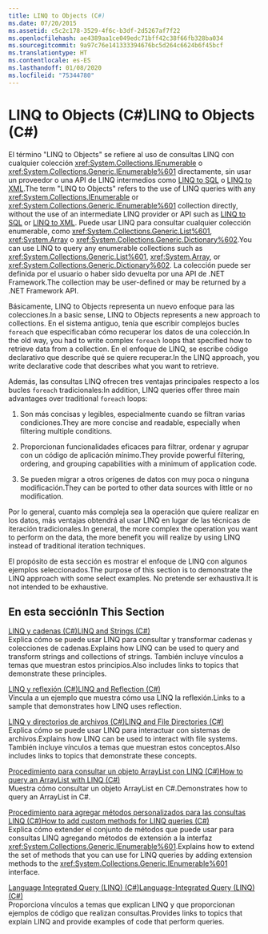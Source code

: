 ```yaml
---
title: LINQ to Objects (C#)
ms.date: 07/20/2015
ms.assetid: c5c2c178-3529-4f6c-b3df-2d5267af7f22
ms.openlocfilehash: ae4389aa1ce049edc71bff42c38f66fb328ba034
ms.sourcegitcommit: 9a97c76e141333394676bc5d264c6624b6f45bcf
ms.translationtype: HT
ms.contentlocale: es-ES
ms.lasthandoff: 01/08/2020
ms.locfileid: "75344780"
---
```

# <a name="linq-to-objects-c"></a><span data-ttu-id="dfc75-102">LINQ to Objects (C#)</span><span class="sxs-lookup"><span data-stu-id="dfc75-102">LINQ to Objects (C#)</span></span>
<span data-ttu-id="dfc75-103">El término "LINQ to Objects" se refiere al uso de consultas LINQ con cualquier colección <xref:System.Collections.IEnumerable> o <xref:System.Collections.Generic.IEnumerable%601> directamente, sin usar un proveedor o una API de LINQ intermedios como [LINQ to SQL](../../../../framework/data/adonet/sql/linq/index.md) o [LINQ to XML](./linq-to-xml-overview.md).</span><span class="sxs-lookup"><span data-stu-id="dfc75-103">The term "LINQ to Objects" refers to the use of LINQ queries with any <xref:System.Collections.IEnumerable> or <xref:System.Collections.Generic.IEnumerable%601> collection directly, without the use of an intermediate LINQ provider or API such as [LINQ to SQL](../../../../framework/data/adonet/sql/linq/index.md) or [LINQ to XML](./linq-to-xml-overview.md).</span></span> <span data-ttu-id="dfc75-104">Puede usar LINQ para consultar cualquier colección enumerable, como <xref:System.Collections.Generic.List%601>, <xref:System.Array> o <xref:System.Collections.Generic.Dictionary%602>.</span><span class="sxs-lookup"><span data-stu-id="dfc75-104">You can use LINQ to query any enumerable collections such as <xref:System.Collections.Generic.List%601>, <xref:System.Array>, or <xref:System.Collections.Generic.Dictionary%602>.</span></span> <span data-ttu-id="dfc75-105">La colección puede ser definida por el usuario o haber sido devuelta por una API de .NET Framework.</span><span class="sxs-lookup"><span data-stu-id="dfc75-105">The collection may be user-defined or may be returned by a .NET Framework API.</span></span>  
  
 <span data-ttu-id="dfc75-106">Básicamente, LINQ to Objects representa un nuevo enfoque para las colecciones.</span><span class="sxs-lookup"><span data-stu-id="dfc75-106">In a basic sense, LINQ to Objects represents a new approach to collections.</span></span> <span data-ttu-id="dfc75-107">En el sistema antiguo, tenía que escribir complejos bucles `foreach` que especificaban cómo recuperar los datos de una colección.</span><span class="sxs-lookup"><span data-stu-id="dfc75-107">In the old way, you had to write complex `foreach` loops that specified how to retrieve data from a collection.</span></span> <span data-ttu-id="dfc75-108">En el enfoque de LINQ, se escribe código declarativo que describe qué se quiere recuperar.</span><span class="sxs-lookup"><span data-stu-id="dfc75-108">In the LINQ approach, you write declarative code that describes what you want to retrieve.</span></span>  
  
 <span data-ttu-id="dfc75-109">Además, las consultas LINQ ofrecen tres ventajas principales respecto a los bucles `foreach` tradicionales:</span><span class="sxs-lookup"><span data-stu-id="dfc75-109">In addition, LINQ queries offer three main advantages over traditional `foreach` loops:</span></span>  
  
1. <span data-ttu-id="dfc75-110">Son más concisas y legibles, especialmente cuando se filtran varias condiciones.</span><span class="sxs-lookup"><span data-stu-id="dfc75-110">They are more concise and readable, especially when filtering multiple conditions.</span></span>  
  
2. <span data-ttu-id="dfc75-111">Proporcionan funcionalidades eficaces para filtrar, ordenar y agrupar con un código de aplicación mínimo.</span><span class="sxs-lookup"><span data-stu-id="dfc75-111">They provide powerful filtering, ordering, and grouping capabilities with a minimum of application code.</span></span>  
  
3. <span data-ttu-id="dfc75-112">Se pueden migrar a otros orígenes de datos con muy poca o ninguna modificación.</span><span class="sxs-lookup"><span data-stu-id="dfc75-112">They can be ported to other data sources with little or no modification.</span></span>  
  
 <span data-ttu-id="dfc75-113">Por lo general, cuanto más compleja sea la operación que quiere realizar en los datos, más ventajas obtendrá al usar LINQ en lugar de las técnicas de iteración tradicionales.</span><span class="sxs-lookup"><span data-stu-id="dfc75-113">In general, the more complex the operation you want to perform on the data, the more benefit you will realize by using LINQ instead of traditional iteration techniques.</span></span>  
  
 <span data-ttu-id="dfc75-114">El propósito de esta sección es mostrar el enfoque de LINQ con algunos ejemplos seleccionados.</span><span class="sxs-lookup"><span data-stu-id="dfc75-114">The purpose of this section is to demonstrate the LINQ approach with some select examples.</span></span> <span data-ttu-id="dfc75-115">No pretende ser exhaustiva.</span><span class="sxs-lookup"><span data-stu-id="dfc75-115">It is not intended to be exhaustive.</span></span>  
  
## <a name="in-this-section"></a><span data-ttu-id="dfc75-116">En esta sección</span><span class="sxs-lookup"><span data-stu-id="dfc75-116">In This Section</span></span>  
 [<span data-ttu-id="dfc75-117">LINQ y cadenas (C#)</span><span class="sxs-lookup"><span data-stu-id="dfc75-117">LINQ and Strings (C#)</span></span>](./linq-and-strings.md)  
 <span data-ttu-id="dfc75-118">Explica cómo se puede usar LINQ para consultar y transformar cadenas y colecciones de cadenas.</span><span class="sxs-lookup"><span data-stu-id="dfc75-118">Explains how LINQ can be used to query and transform strings and collections of strings.</span></span> <span data-ttu-id="dfc75-119">También incluye vínculos a temas que muestran estos principios.</span><span class="sxs-lookup"><span data-stu-id="dfc75-119">Also includes links to topics that demonstrate these principles.</span></span>  
  
 [<span data-ttu-id="dfc75-120">LINQ y reflexión (C#)</span><span class="sxs-lookup"><span data-stu-id="dfc75-120">LINQ and Reflection (C#)</span></span>](how-to-query-an-assembly-s-metadata-with-reflection-linq.md)  
 <span data-ttu-id="dfc75-121">Vincula a un ejemplo que muestra cómo usa LINQ la reflexión.</span><span class="sxs-lookup"><span data-stu-id="dfc75-121">Links to a sample that demonstrates how LINQ uses reflection.</span></span>  
  
 [<span data-ttu-id="dfc75-122">LINQ y directorios de archivos (C#)</span><span class="sxs-lookup"><span data-stu-id="dfc75-122">LINQ and File Directories (C#)</span></span>](./linq-and-file-directories.md)  
 <span data-ttu-id="dfc75-123">Explica cómo se puede usar LINQ para interactuar con sistemas de archivos.</span><span class="sxs-lookup"><span data-stu-id="dfc75-123">Explains how LINQ can be used to interact with file systems.</span></span> <span data-ttu-id="dfc75-124">También incluye vínculos a temas que muestran estos conceptos.</span><span class="sxs-lookup"><span data-stu-id="dfc75-124">Also includes links to topics that demonstrate these concepts.</span></span>  
  
 [<span data-ttu-id="dfc75-125">Procedimiento para consultar un objeto ArrayList con LINQ (C#)</span><span class="sxs-lookup"><span data-stu-id="dfc75-125">How to query an ArrayList with LINQ (C#)</span></span>](./how-to-query-an-arraylist-with-linq.md)  
 <span data-ttu-id="dfc75-126">Muestra cómo consultar un objeto ArrayList en C#.</span><span class="sxs-lookup"><span data-stu-id="dfc75-126">Demonstrates how to query an ArrayList in C#.</span></span>  
  
 [<span data-ttu-id="dfc75-127">Procedimiento para agregar métodos personalizados para las consultas LINQ (C#)</span><span class="sxs-lookup"><span data-stu-id="dfc75-127">How to add custom methods for LINQ queries (C#)</span></span>](./how-to-add-custom-methods-for-linq-queries.md)  
 <span data-ttu-id="dfc75-128">Explica cómo extender el conjunto de métodos que puede usar para consultas LINQ agregando métodos de extensión a la interfaz <xref:System.Collections.Generic.IEnumerable%601>.</span><span class="sxs-lookup"><span data-stu-id="dfc75-128">Explains how to extend the set of methods that you can use for LINQ queries by adding extension methods to the <xref:System.Collections.Generic.IEnumerable%601> interface.</span></span>  
  
 [<span data-ttu-id="dfc75-129">Language Integrated Query (LINQ) (C#)</span><span class="sxs-lookup"><span data-stu-id="dfc75-129">Language-Integrated Query (LINQ) (C#)</span></span>](./index.md)  
 <span data-ttu-id="dfc75-130">Proporciona vínculos a temas que explican LINQ y que proporcionan ejemplos de código que realizan consultas.</span><span class="sxs-lookup"><span data-stu-id="dfc75-130">Provides links to topics that explain LINQ and provide examples of code that perform queries.</span></span>
